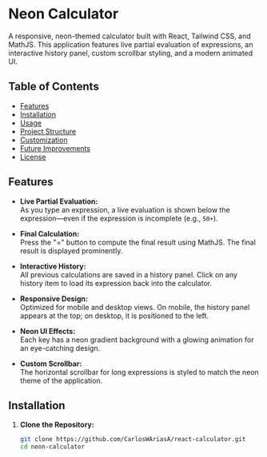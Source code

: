 # Neon Calculator

A responsive, neon-themed calculator built with React, Tailwind CSS, and MathJS. This application features live partial evaluation of expressions, an interactive history panel, custom scrollbar styling, and a modern animated UI.

## Table of Contents

- [Features](#features)
- [Installation](#installation)
- [Usage](#usage)
- [Project Structure](#project-structure)
- [Customization](#customization)
- [Future Improvements](#future-improvements)
- [License](#license)

## Features

- **Live Partial Evaluation:**  
  As you type an expression, a live evaluation is shown below the expression—even if the expression is incomplete (e.g., `50+`).

- **Final Calculation:**  
  Press the "=" button to compute the final result using MathJS. The final result is displayed prominently.

- **Interactive History:**  
  All previous calculations are saved in a history panel. Click on any history item to load its expression back into the calculator.

- **Responsive Design:**  
  Optimized for mobile and desktop views. On mobile, the history panel appears at the top; on desktop, it is positioned to the left.

- **Neon UI Effects:**  
  Each key has a neon gradient background with a glowing animation for an eye-catching design.

- **Custom Scrollbar:**  
  The horizontal scrollbar for long expressions is styled to match the neon theme of the application.

## Installation

1. **Clone the Repository:**

   ```bash
   git clone https://github.com/CarlosWAriasA/react-calculator.git
   cd neon-calculator
   ```
